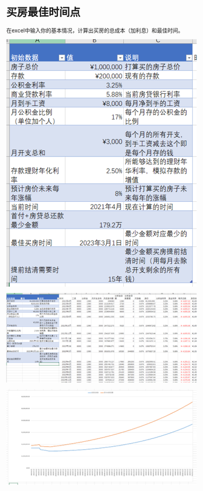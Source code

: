 # 买房最佳时间点

在excel中输入你的基本情况，计算出买房的总成本（加利息）和最佳时间。

![image-20210425222745752](readme.assets/image-20210425222745752.png)

![image-20210425222700403](readme.assets/image-20210425222700403.png)

![image-20210425222730910](readme.assets/image-20210425222730910.png)